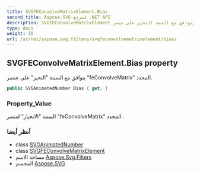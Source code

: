 ```yaml
---
title: SVGFEConvolveMatrixElement.Bias
second_title: Aspose.SVG لمرجع .NET API
description: SVGFEConvolveMatrixElement ملكية. يتوافق مع السمة التحيز على عنصر feConvolveMatrix المحدد.
type: docs
weight: 10
url: /ar/net/aspose.svg.filters/svgfeconvolvematrixelement/bias/
---
```

## SVGFEConvolveMatrixElement.Bias property

يتوافق مع السمة "التحيز" على عنصر "feConvolveMatrix" المحدد.

```csharp
public SVGAnimatedNumber Bias { get; }
```

### Property_Value

السمة "الانحياز" لعنصر "feConvolveMatrix" المحدد .

### أنظر أيضا

* class [SVGAnimatedNumber](../../../aspose.svg.datatypes/svganimatednumber/)
* class [SVGFEConvolveMatrixElement](../)
* مساحة الاسم [Aspose.Svg.Filters](../../svgfeconvolvematrixelement/)
* المجسم [Aspose.SVG](../../../)



